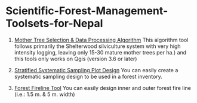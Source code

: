 # Scientific-Forest-Management-Toolsets-for-Nepal

1. [Mother Tree Selection & Data Processing Algorithm](https://drive.google.com/file/d/1SKJVaf4EQS6YIfgy6zvNKF3enyfhXGCz/view?usp=drivesdk)
This algorithm tool follows primarily the Shelterwood silviculture system with very high intensity logging, leaving only 15-30 mature mother trees per ha.) and this tools only works on Qgis (version 3.6 or later)

2. [Stratified Systematic Sampling Plot Design](https://drive.google.com/file/d/1KHkQpPCXZoYNRKaIRCXzq72QceStQIdv/view?usp=drivesdk)
You can easily create a systematic sampling design to be used in a forest inventory.

3. [Forest Fireline Tool](https://drive.google.com/file/d/1SmBOCXUTwPjRdjUoZUdfDkaVPAMCyG-g/view?usp=drivesdk)
You can easily design inner and outer forest fire line (i.e.: 1.5 m. & 5 m. width)

